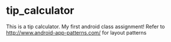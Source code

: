 tip_calculator
==============

This is a tip calculator.
My first android class assignment!
Refer to http://www.android-app-patterns.com/ for layout patterns
